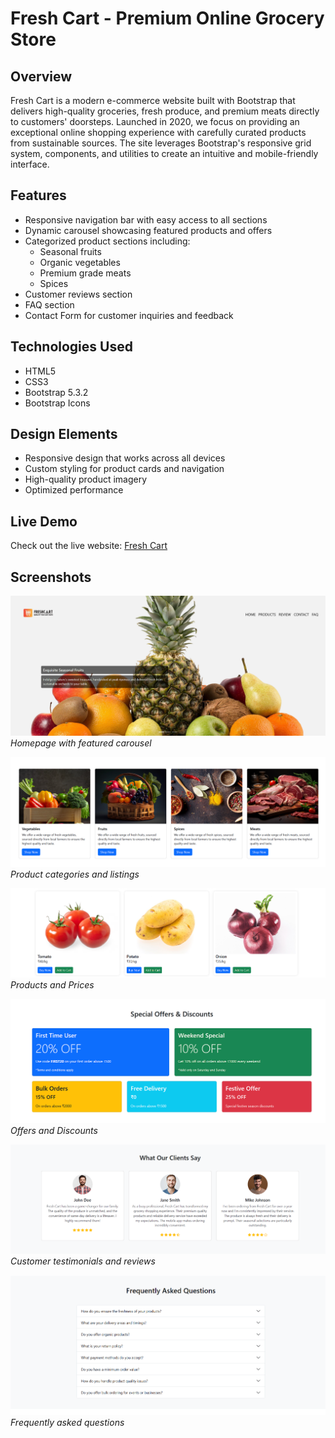 # Fresh Cart - Premium Online Grocery Store

## Overview
Fresh Cart is a modern e-commerce website built with Bootstrap that delivers high-quality groceries, fresh produce, and premium meats directly to customers' doorsteps. Launched in 2020, we focus on providing an exceptional online shopping experience with carefully curated products from sustainable sources. The site leverages Bootstrap's responsive grid system, components, and utilities to create an intuitive and mobile-friendly interface.

## Features
- Responsive navigation bar with easy access to all sections
- Dynamic carousel showcasing featured products and offers
- Categorized product sections including:
  - Seasonal fruits
  - Organic vegetables 
  - Premium grade meats
  - Spices
- Customer reviews section
- FAQ section
- Contact Form for customer inquiries and feedback

## Technologies Used
- HTML5
- CSS3
- Bootstrap 5.3.2
- Bootstrap Icons

## Design Elements
- Responsive design that works across all devices
- Custom styling for product cards and navigation
- High-quality product imagery
- Optimized performance

## Live Demo
Check out the live website: [Fresh Cart](https://navas28.github.io/Fresh-cart-/)

## Screenshots
![Homepage](./image/home-page.png)
*Homepage with featured carousel*

![Products Section](./image/product-category.png)
*Product categories and listings*

![Product Details](./image/products.png)
*Products and Prices*

![Offers](./image/offers.png)
*Offers and Discounts*

![Customer Reviews](./image/review.png)
*Customer testimonials and reviews*

![FAQ](./image/faq.png)
*Frequently asked questions*


